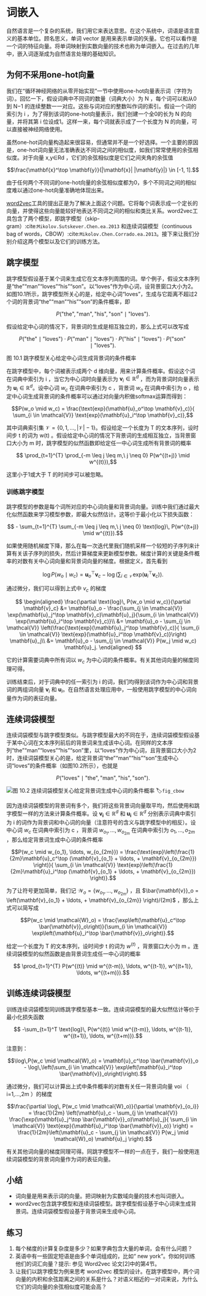 

<!--
 * @version:
 * @Author:  StevenJokess https://github.com/StevenJokess
 * @Date: 2020-07-15 00:11:06
 * @LastEditors:  StevenJokess https://github.com/StevenJokess
 * @LastEditTime: 2020-09-19 16:04:38
 * @Description:MT, add MATH img
 * @TODO::
 * @Reference:https://zh.d2l.ai/chapter_natural-language-processing/word2vec.html
 * http://preview.d2l.ai/d2l-en/master/chapter_natural-language-processing-pretraining/word2vec.html
-->

# 词嵌入

自然语言是一个复杂的系统，我们用它来表达意思。在这个系统中，词语是语言意义的基本单位。顾名思义，单词 vector 是用来表示单词的矢量。它也可以看作是一个词的特征向量。将单词映射到实数向量的技术也称为单词嵌入。在过去的几年中，嵌入词逐渐成为自然语言处理的基础知识。

## 为何不采用one-hot向量

我们在“循环神经网络的从零开始实现”一节中使用one-hot向量表示词（字符为词）。回忆一下，假设词典中不同词的数量（词典大小）为 N ，每个词可以和从0到 N−1 的连续整数一一对应。这些与词对应的整数叫作词的索引。假设一个词的索引为 i ，为了得到该词的one-hot向量表示，我们创建一个全0的长为 N 的向量，并将其第 i 位设成1。这样一来，每个词就表示成了一个长度为 N 的向量，可以直接被神经网络使用。

虽然one-hot词向量构造起来很容易，但通常并不是一个好选择。一个主要的原因是，one-hot词向量无法准确表达不同词之间的相似度，如我们常常使用的余弦相似度。对于向量 x,y∈Rd ，它们的余弦相似度是它们之间夹角的余弦值

$$\frac{\mathbf{x}^\top \mathbf{y}}{|\mathbf{x}| |\mathbf{y}|} \in [-1, 1].$$

由于任何两个不同词的one-hot向量的余弦相似度都为0，多个不同词之间的相似度难以通过one-hot向量准确地体现出来。

[word2vec](https://code.google.com/archive/p/word2vec/)工具的提出正是为了解决上面这个问题。它将每个词表示成一个定长的向量，并使得这些向量能较好地表达不同词之间的相似和类比关系。word2vec工具包含了两个模型，即跳字模型（skip-gram）:cite:`Mikolov.Sutskever.Chen.ea.2013` 和连续词袋模型（continuous bag of words，CBOW）:cite:`Mikolov.Chen.Corrado.ea.2013`。接下来让我们分别介绍这两个模型以及它们的训练方法。

## 跳字模型

跳字模型假设基于某个词来生成它在文本序列周围的词。举个例子，假设文本序列是“the”“man”“loves”“his”“son”。以“loves”作为中心词，设背景窗口大小为2。如图10.1所示，跳字模型所关心的是，给定中心词“loves”，生成与它距离不超过2个词的背景词“the”“man”“his”“son”的条件概率，即

$$P(\textrm{"the"},\textrm{"man"},\textrm{"his"},\textrm{"son"}\mid\textrm{"loves"}).$$

假设给定中心词的情况下，背景词的生成是相互独立的，那么上式可以改写成

$$P(\textrm{"the"}\mid\textrm{"loves"})\cdot P(\textrm{"man"}\mid\textrm{"loves"})\cdot P(\textrm{"his"}\mid\textrm{"loves"})\cdot P(\textrm{"son"}\mid\textrm{"loves"}).$$

图 10.1 跳字模型关心给定中心词生成背景词的条件概率

在跳字模型中，每个词被表示成两个 d 维向量，用来计算条件概率。假设这个词在词典中索引为 i ，当它为中心词时向量表示为 $\mathbf{v}_i\in\mathbb{R}^d$ ，而为背景词时向量表示为 $\mathbf{u}_i\in\mathbb{R}^d$。设中心词 $w_c$ 在词典中索引为 c ，背景词 $w_o$ 在词典中索引为 o ，给定中心词生成背景词的条件概率可以通过对向量内积做softmax运算而得到：

$$P(w_o \mid w_c) = \frac{\text{exp}(\mathbf{u}_o^\top \mathbf{v}_c)}{ \sum_{i \in \mathcal{V}} \text{exp}(\mathbf{u}_i^\top \mathbf{v}_c)},$$

其中词典索引集 $\mathcal{V} = \{0, 1, \ldots, |\mathcal{V}|-1\}$。假设给定一个长度为 T 的文本序列，设时间步 t 的词为 w(t) 。假设给定中心词的情况下背景词的生成相互独立，当背景窗口大小为 m 时，跳字模型的似然函数即给定任一中心词生成所有背景词的概率

$$ \prod_{t=1}^{T} \prod_{-m \leq j \leq m,\ j \neq 0} P(w^{(t+j)} \mid w^{(t)}),$$

这里小于1或大于 T 的时间步可以被忽略。

### 训练跳字模型

跳字模型的参数是每个词所对应的中心词向量和背景词向量。训练中我们通过最大化似然函数来学习模型参数，即最大似然估计。这等价于最小化以下损失函数：

$$ - \sum_{t=1}^{T} \sum_{-m \leq j \leq m,\ j \neq 0} \text{log}\, P(w^{(t+j)} \mid w^{(t)}).$$

如果使用随机梯度下降，那么在每一次迭代里我们随机采样一个较短的子序列来计算有关该子序列的损失，然后计算梯度来更新模型参数。梯度计算的关键是条件概率的对数有关中心词向量和背景词向量的梯度。根据定义，首先看到

$$\log P(w_o \mid w_c) =
\mathbf{u}_o^\top \mathbf{v}_c - \log\left(\sum_{i \in \mathcal{V}} \text{exp}(\mathbf{u}_i^\top \mathbf{v}_c)\right).$$

通过微分，我们可以得到上式中 $v_c$ 的梯度

$$
\begin{aligned}
\frac{\partial \text{log}\, P(w_o \mid w_c)}{\partial \mathbf{v}_c}
&= \mathbf{u}_o - \frac{\sum_{j \in \mathcal{V}} \exp(\mathbf{u}_j^\top \mathbf{v}_c)\mathbf{u}_j}{\sum_{i \in \mathcal{V}} \exp(\mathbf{u}_i^\top \mathbf{v}_c)}\\
&= \mathbf{u}_o - \sum_{j \in \mathcal{V}} \left(\frac{\text{exp}(\mathbf{u}_j^\top \mathbf{v}_c)}{ \sum_{i \in \mathcal{V}} \text{exp}(\mathbf{u}_i^\top \mathbf{v}_c)}\right) \mathbf{u}_j\\
&= \mathbf{u}_o - \sum_{j \in \mathcal{V}} P(w_j \mid w_c) \mathbf{u}_j.
\end{aligned}
$$

它的计算需要词典中所有词以 $w_c$ 为中心词的条件概率。有关其他词向量的梯度同理可得。

训练结束后，对于词典中的任一索引为 i 的词，我们均得到该词作为中心词和背景词的两组词向量 $\mathbf{v}_i$ 和 $\mathbf{u}_i$。在自然语言处理应用中，一般使用跳字模型的中心词向量作为词的表征向量。

## 连续词袋模型

连续词袋模型与跳字模型类似。与跳字模型最大的不同在于，连续词袋模型假设基于某中心词在文本序列前后的背景词来生成该中心词。在同样的文本序列“the”“man”“loves”“his”“son”里，以“loves”作为中心词，且背景窗口大小为2时，连续词袋模型关心的是，给定背景词“the”“man”“his”“son”生成中心词“loves”的条件概率（如图10.2所示），也就是

$$P(\textrm{"loves"}\mid\textrm{"the"},\textrm{"man"},\textrm{"his"},\textrm{"son"}).$$

![图 10.2 连续词袋模型关心给定背景词生成中心词的条件概率](../img/cbow.svg)
:label:`fig_cbow`

因为连续词袋模型的背景词有多个，我们将这些背景词向量取平均，然后使用和跳字模型一样的方法来计算条件概率。设 $\mathbf{v_i}\in\mathbb{R}^d$ 和 $\mathbf{u_i}\in\mathbb{R}^d$ 分别表示词典中索引为 i 的词作为背景词和中心词的向量（注意符号的含义与跳字模型中的相反）。设中心词 $w_c$ 在词典中索引为 c ，背景词 $w_{o_1}, \ldots, w_{o_{2m}}$ 在词典中索引为 $o_1, \ldots, o_{2m}$ ，那么给定背景词生成中心词的条件概率

$$P(w_c \mid w_{o_1}, \ldots, w_{o_{2m}}) = \frac{\text{exp}\left(\frac{1}{2m}\mathbf{u}_c^\top (\mathbf{v}_{o_1} + \ldots, + \mathbf{v}_{o_{2m}}) \right)}{ \sum_{i \in \mathcal{V}} \text{exp}\left(\frac{1}{2m}\mathbf{u}_i^\top (\mathbf{v}_{o_1} + \ldots, + \mathbf{v}_{o_{2m}}) \right)}.$$

为了让符号更加简单，我们记 $\mathcal{W}_o= \{w_{o_1}, \ldots, w_{o_{2m}}\}$ ，且 $\bar{\mathbf{v}}_o = \left(\mathbf{v}_{o_1} + \ldots, + \mathbf{v}_{o_{2m}} \right)/(2m)$ ，那么上式可以简写成

$$P(w_c \mid \mathcal{W}_o) = \frac{\exp\left(\mathbf{u}_c^\top \bar{\mathbf{v}}_o\right)}{\sum_{i \in \mathcal{V}} \exp\left(\mathbf{u}_i^\top \bar{\mathbf{v}}_o\right)}.$$

给定一个长度为 T 的文本序列，设时间步 t 的词为 $w^{(t)}$ ，背景窗口大小为 m 。连续词袋模型的似然函数是由背景词生成任一中心词的概率

$$ \prod_{t=1}^{T}  P(w^{(t)} \mid  w^{(t-m)}, \ldots, w^{(t-1)}, w^{(t+1)}, \ldots, w^{(t+m)}).$$

## 训练连续词袋模型

训练连续词袋模型同训练跳字模型基本一致。连续词袋模型的最大似然估计等价于最小化损失函数

$$  -\sum_{t=1}^T  \text{log}\, P(w^{(t)} \mid  w^{(t-m)}, \ldots, w^{(t-1)}, w^{(t+1)}, \ldots, w^{(t+m)}).$$

注意到：

$$\log\,P(w_c \mid \mathcal{W}_o) = \mathbf{u}_c^\top \bar{\mathbf{v}}_o - \log\,\left(\sum_{i \in \mathcal{V}} \exp\left(\mathbf{u}_i^\top \bar{\mathbf{v}}_o\right)\right).$$

通过微分，我们可以计算出上式中条件概率的对数有关任一背景词向量 voi （ i=1,…,2m ）的梯度

$$\frac{\partial \log\, P(w_c \mid \mathcal{W}_o)}{\partial \mathbf{v}_{o_i}} = \frac{1}{2m} \left(\mathbf{u}_c - \sum_{j \in \mathcal{V}} \frac{\exp(\mathbf{u}_j^\top \bar{\mathbf{v}}_o)\mathbf{u}_j}{ \sum_{i \in \mathcal{V}} \text{exp}(\mathbf{u}_i^\top \bar{\mathbf{v}}_o)} \right) = \frac{1}{2m}\left(\mathbf{u}_c - \sum_{j \in \mathcal{V}} P(w_j \mid \mathcal{W}_o) \mathbf{u}_j \right).$$

有关其他词向量的梯度同理可得。同跳字模型不一样的一点在于，我们一般使用连续词袋模型的背景词向量作为词的表征向量。

## 小结

* 词向量是用来表示词的向量。把词映射为实数域向量的技术也叫词嵌入。
* word2vec包含跳字模型和连续词袋模型。跳字模型假设基于中心词来生成背景词。连续词袋模型假设基于背景词来生成中心词。

## 练习

1. 每个梯度的计算复杂度是多少？如果字典包含大量的单词，会有什么问题？
1. 英语中有一些固定短语是由多个单词组成的，比如“ new york”。你如何训练他们的词汇向量？提示: 参见 Word2vec 论文[2]中的第4节。
1. 让我们以跳字模型为例来思考 word2vec 模型的设计。在跳字模型中，两个词向量的内积和余弦距离之间的关系是什么？对语义相近的一对词来说，为什么它们的词向量的余弦相似度可能会高？

